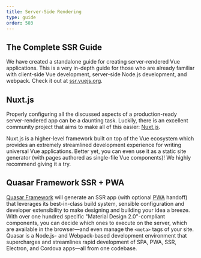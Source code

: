 ```yaml
---
title: Server-Side Rendering
type: guide
order: 503
---
```


## The Complete SSR Guide

We have created a standalone guide for creating server-rendered Vue applications. This is a very in-depth guide for those who are already familiar with client-side Vue development, server-side Node.js development, and webpack. Check it out at [ssr.vuejs.org](https://ssr.vuejs.org).

## Nuxt.js

Properly configuring all the discussed aspects of a production-ready server-rendered app can be a daunting task. Luckily, there is an excellent community project that aims to make all of this easier: [Nuxt.js](https://nuxtjs.org).

Nuxt.js is a higher-level framework built on top of the Vue ecosystem which provides an extremely streamlined development experience for writing universal Vue applications. Better yet, you can even use it as a static site generator (with pages authored as single-file Vue components)! We highly recommend giving it a try.

## Quasar Framework SSR + PWA

[Quasar Framework](https://quasar.dev) will generate an SSR app (with optional <abbr title="Progressive Web App">PWA</abbr> handoff) that leverages its best-in-class build system, sensible configuration and developer extensibility to make designing and building your idea a breeze. With over one hundred specific "Material Design 2.0"-compliant components, you can decide which ones to execute on the server, which are available in the browser&mdash;and even manage the `<meta>` tags of your site. Quasar is a Node.js- and Webpack-based development environment that supercharges and streamlines rapid development of SPA, PWA, SSR, Electron, and Cordova apps&mdash;all from one codebase.
